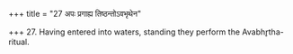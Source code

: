 +++
title = "27 अपः प्रगाह्य तिष्ठन्तोऽवभृथेन"

+++
27. Having entered into waters, standing they perform the Avabhr̥tha-ritual.
